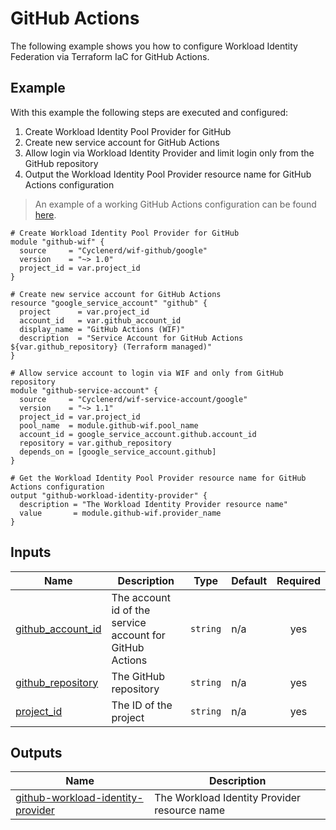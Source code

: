 # GitHub Actions

The following example shows you how to configure Workload Identity Federation via Terraform IaC for GitHub Actions.

## Example

With this example the following steps are executed and configured:

1. Create Workload Identity Pool Provider for GitHub
1. Create new service account for GitHub Actions
1. Allow login via Workload Identity Provider and limit login only from the GitHub repository
1. Output the Workload Identity Pool Provider resource name for GitHub Actions configuration

> An example of a working GitHub Actions configuration can be found [here](https://github.com/Cyclenerd/google-workload-identity-federation/blob/master/.github/workflows/auth.yml).

<!-- BEGIN_TF_DOCS -->

```hcl
# Create Workload Identity Pool Provider for GitHub
module "github-wif" {
  source     = "Cyclenerd/wif-github/google"
  version    = "~> 1.0"
  project_id = var.project_id
}

# Create new service account for GitHub Actions
resource "google_service_account" "github" {
  project      = var.project_id
  account_id   = var.github_account_id
  display_name = "GitHub Actions (WIF)"
  description  = "Service Account for GitHub Actions ${var.github_repository} (Terraform managed)"
}

# Allow service account to login via WIF and only from GitHub repository
module "github-service-account" {
  source     = "Cyclenerd/wif-service-account/google"
  version    = "~> 1.1"
  project_id = var.project_id
  pool_name  = module.github-wif.pool_name
  account_id = google_service_account.github.account_id
  repository = var.github_repository
  depends_on = [google_service_account.github]
}

# Get the Workload Identity Pool Provider resource name for GitHub Actions configuration
output "github-workload-identity-provider" {
  description = "The Workload Identity Provider resource name"
  value       = module.github-wif.provider_name
}
```

## Inputs

| Name | Description | Type | Default | Required |
|------|-------------|------|---------|:--------:|
| <a name="input_github_account_id"></a> [github\_account\_id](#input\_github\_account\_id) | The account id of the service account for GitHub Actions | `string` | n/a | yes |
| <a name="input_github_repository"></a> [github\_repository](#input\_github\_repository) | The GitHub repository | `string` | n/a | yes |
| <a name="input_project_id"></a> [project\_id](#input\_project\_id) | The ID of the project | `string` | n/a | yes |

## Outputs

| Name | Description |
|------|-------------|
| <a name="output_github-workload-identity-provider"></a> [github-workload-identity-provider](#output\_github-workload-identity-provider) | The Workload Identity Provider resource name |
<!-- END_TF_DOCS -->
